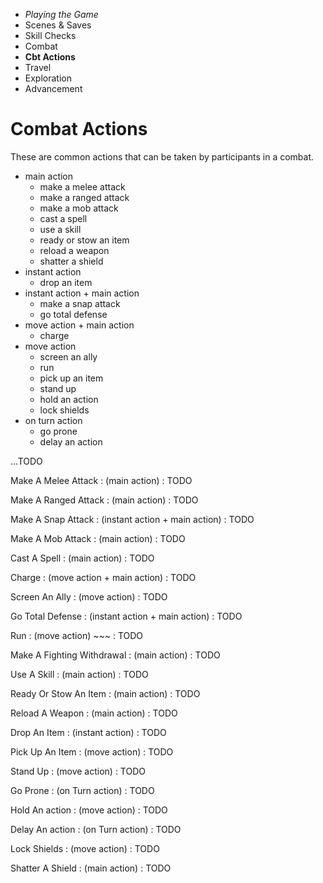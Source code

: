 
<!-- .margin.compass -->
* _Playing the Game_
* Scenes & Saves
* Skill Checks
* Combat
* **Cbt Actions**
* Travel
* Exploration
* Advancement


# Combat Actions

These are common actions that can be taken by participants in a combat.

* main action
  * make a melee attack
  * make a ranged attack
  * make a mob attack
  * cast a spell
  * use a skill
  * ready or stow an item
  * reload a weapon
  * shatter a shield
* instant action
  * drop an item
* instant action + main action
  * make a snap attack
  * go total defense
* move action + main action
  * charge
* move action
  * screen an ally
  * run
  * pick up an item
  * stand up
  * hold an action
  * lock shields
* on turn action
  * go prone
  * delay an action

...TODO<!-- RETURN -->

Make A Melee Attack
: (main action)
: TODO

Make A Ranged Attack
: (main action)
: TODO

Make A Snap Attack
: (instant action + main action)
: TODO

Make A Mob Attack
: (main action)
: TODO

Cast A Spell
: (main action)
: TODO

Charge
: (move action + main action)
: TODO

Screen An Ally
: (move action)
: TODO

Go Total Defense
: (instant action + main action)
: TODO

Run
: (move action) ~~~
: TODO

Make A Fighting Withdrawal
: (main action)
: TODO

Use A Skill
: (main action)
: TODO

Ready Or Stow An Item
: (main action)
: TODO

Reload A Weapon
: (main action)
: TODO

Drop An Item
: (instant action)
: TODO

Pick Up An Item
: (move action)
: TODO

Stand Up
: (move action)
: TODO

Go Prone
: (on Turn action)
: TODO

Hold An action
: (move action)
: TODO

Delay An action
: (on Turn action)
: TODO

<!-- ??? -->

Lock Shields
: (move action)
: TODO

Shatter A Shield
: (main action)
: TODO

